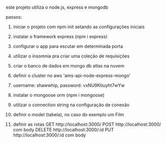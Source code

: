 este projeto utiliza o node.js, express e mongodb

passos:

1) iniciar o projeto com npm init setando as configurações iniciais

2) instalar o framework express (npm i express)

3) configurar o app para escutar em determinada porta

4) utilizar o insomnia pra criar uma coleção de requisições

5) criar o banco de dados em mongo db atlas na nuvem

6) definir o cluster no aws 'ams-api-node-express-mongo'

7) username: shawwhip, password: vxNU9Ktiuyht7wYw

8) instalar o mongoose orm (npm i mongoose)

9) utilizar o connection string na configuração de conexão

10) definir o model (tabela), no caso do exemplo um Film

11) definir as rotas
GET http://localhost:3000/
POST http://localhost:3000/ com body
DELETE http://localhost:3000/:id
PUT http://localhost:3000/:id com body

